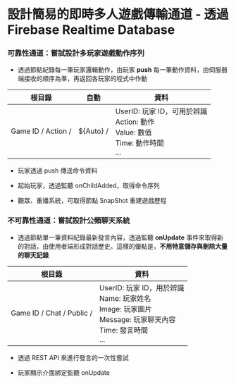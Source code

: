 # 設計簡易的即時多人遊戲傳輸通道 - 透過 Firebase Realtime Database

### 可靠性通道：嘗試設計多玩家遊戲動作序列

* 透過節點紀錄每一筆玩家邏輯動作，由玩家 **push** 每一筆動作資料，由伺服器端接收的順序為準，再返回各玩家的程式中作動

| 根目錄 | 自動 | 資料 |
| --- | --- | --- |
| Game ID / Action / | ${Auto} / | UserID: 玩家 ID，可用於辨識 <br> Action: 動作 <br> Value: 數值 <br> Time: 動作時間 <br> ... |

* 玩家透過 push 傳送命令資料

* 起始玩家，透過監聽 onChildAdded，取得命令序列

* 觀眾、重播系統，可取得節點 SnapShot 重建遊戲歷程

### 不可靠性通道：嘗試設計公頻聊天系統

* 透過節點單一筆資料紀錄最新發言內容，透過監聽 **onUpdate** 事件來取得新的對話，由使用者端形成對話歷史。這樣的優點是，**不用特意儲存與刪除大量的聊天記錄**

| 根目錄 | 資料 |
| --- | --- | 
| Game ID / Chat / Public / | UserID: 玩家 ID，用於辨識 <br> Name: 玩家姓名 <br> Image: 玩家圖片 <br> Message: 玩家聊天內容 <br> Time: 發言時間  <br> ... |

* 透過 REST API 來進行發言的一次性嘗試

* 玩家顯示介面綁定監聽 onUpdate